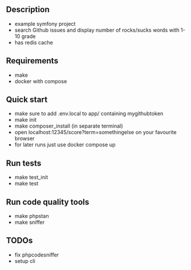 ## Description
- example symfony project
- search Github issues and display number of rocks/sucks words with 1-10 grade
- has redis cache

## Requirements
- make
- docker with compose

## Quick start
- make sure to add .env.local to app/ containing mygithubtoken
- make init
- make composer_install (in separate terminal)
- open localhost:12345/score?term=somethingelse on your favourite browser
- for later runs just use docker compose up

## Run tests
- make test_init
- make test

## Run code quality tools
- make phpstan
- make sniffer

## TODOs
- fix phpcodesniffer
- setup cli
